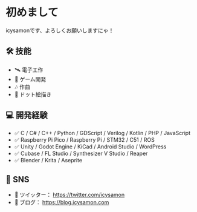 # 初めまして
icysamonです、よろしくお願いしますにゃ！

## 🛠️ 技能
- 🛰️ 電子工作
- 🦕 ゲーム開発
- 🎶 作曲
- 🎨 ドット絵描き

## 💻 開発経験
- ✅ C / C# / C++ / Python / GDScript / Verilog / Kotlin / PHP / JavaScript
- ✅ Raspberry Pi Pico / Raspberry Pi / STM32 / C51 / ROS
- ✅ Unity / Godot Engine / KiCad / Android Studio / WordPress
- ✅ Cubase / FL Studio / Synthesizer V Studio / Reaper
- ✅ Blender / Krita / Aseprite

## 🌿 SNS
- 🍰 ツイッター： https://twitter.com/icysamon
- 📖 ブログ： https://blog.icysamon.com
